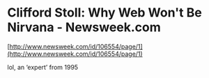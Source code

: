 <!--
id: 420317531
link: http://tumblr.atmos.org/post/420317531/clifford-stoll-why-web-wont-be-nirvana-newsweek-com
slug: clifford-stoll-why-web-wont-be-nirvana-newsweek-com
date: Mon Mar 01 2010 11:39:39 GMT-0800 (PST)
publish: 2010-03-01
tags: 
title: Clifford Stoll: Why Web Won't Be Nirvana - Newsweek.com
-->


Clifford Stoll: Why Web Won't Be Nirvana - Newsweek.com
=======================================================

[http://www.newsweek.com/id/106554/page/1](http://www.newsweek.com/id/106554/page/1)

lol, an ‘expert’ from 1995

